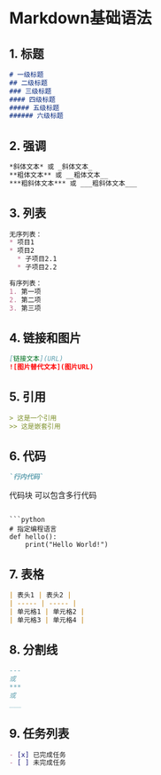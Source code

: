 # Markdown基础语法

## 1. 标题

```markdown
# 一级标题
## 二级标题
### 三级标题
#### 四级标题
##### 五级标题
###### 六级标题
```

## 2. 强调

```markdown
*斜体文本* 或 _斜体文本_
**粗体文本** 或 __粗体文本__
***粗斜体文本*** 或 ___粗斜体文本___
```

## 3. 列表

```markdown
无序列表：
* 项目1
* 项目2
  * 子项目2.1
  * 子项目2.2

有序列表：
1. 第一项
2. 第二项
3. 第三项
```

## 4. 链接和图片

```markdown
[链接文本](URL)
![图片替代文本](图片URL)
```

## 5. 引用

```markdown
> 这是一个引用
>> 这是嵌套引用
```

## 6. 代码

```markdown
`行内代码`

```
代码块
可以包含多行代码
```

```python
# 指定编程语言
def hello():
    print("Hello World!")
```

## 7. 表格

```markdown
| 表头1 | 表头2 |
| ----- | ----- |
| 单元格1 | 单元格2 |
| 单元格3 | 单元格4 |
```

## 8. 分割线

```markdown
---
或
***
或
___
```

## 9. 任务列表

```markdown
- [x] 已完成任务
- [ ] 未完成任务
```
